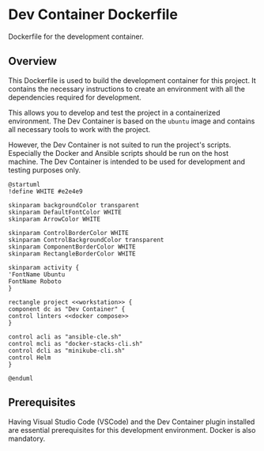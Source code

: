 # Dev Container Dockerfile

Dockerfile for the development container.

## Overview

This Dockerfile is used to build the development container for this project. It contains the
necessary instructions to create an environment with all the dependencies required for
development.

This allows you to develop and test the project in a containerized environment. The Dev
Container is based on the `ubuntu` image and contains all necessary tools to work with the
project.

However, the Dev Container is not suited to run the project's scripts. Especially the Docker
and Ansible scripts should be run on the host machine. The Dev Container is intended to be used
for development and testing purposes only.

```kroki-plantuml
@startuml
!define WHITE #e2e4e9

skinparam backgroundColor transparent
skinparam DefaultFontColor WHITE
skinparam ArrowColor WHITE

skinparam ControlBorderColor WHITE
skinparam ControlBackgroundColor transparent
skinparam ComponentBorderColor WHITE
skinparam RectangleBorderColor WHITE

skinparam activity {
'FontName Ubuntu
FontName Roboto
}

rectangle project <<workstation>> {
component dc as "Dev Container" {
control linters <<docker compose>>
}

control acli as "ansible-cle.sh"
control mcli as "docker-stacks-cli.sh"
control dcli as "minikube-cli.sh"
control Helm
}

@enduml
```

## Prerequisites
Having Visual Studio Code (VSCode) and the Dev Container plugin installed are essential
prerequisites for this development environment. Docker is also mandatory.


